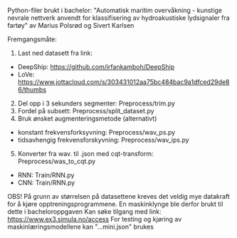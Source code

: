 Python-filer brukt i bachelor: "Automatisk maritim overvåkning - kunstige nevrale nettverk anvendt for klassifisering av hydroakustiske lydsignaler fra fartøy" av Marius Polsrød og Sivert Karlsen

Fremgangsmåte:
1. Last ned datasett fra link:
-  DeepShip: https://github.com/irfankamboh/DeepShip
-  LoVe: https://www.jottacloud.com/s/303431012aa75bc484bac9a1dfced29de86/thumbs
2. Del opp i 3 sekunders segmenter: Preprocess/trim.py
3. Fordel på subsett: Preprocess/split_dataset.py
4. Bruk ønsket augmenteringsmetode (alternativt)
- konstant frekvensforksyvning: Preprocess/wav_ps.py
- tidsavhengig frekvensforskyvning: Preprocess/wav_ips.py
5. Konverter fra wav. til .json med cqt-transform: Preprocess/was_to_cqt.py
- RNN: Train/RNN.py
- CNN: Train/RNN.py

OBS! På grunn av størrelsen på datasettene kreves det veldig mye datakraft for å kjøre opptreningsprogrammene. En maskinklynge ble derfor brukt til dette i bacheloroppgaven
Kan søke tilgang med link: https://www.ex3.simula.no/access
For testing og kjøring av maskinlæringsmodellene kan "...mini.json" brukes



 
